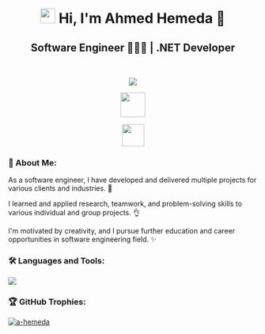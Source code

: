 <h1 align="center"><img src="https://raw.githubusercontent.com/MartinHeinz/MartinHeinz/master/wave.gif" height="30"/> Hi, I'm Ahmed Hemeda 👑</h1>
<h2 align="center">Software Engineer 👨🏻‍💻 | .NET Developer</h2> <br>
  <p align="center"> <a href="https://www.google.com.eg/search?q=ahmed+hemeda">
  <img src="https://readme-typing-svg.herokuapp.com/?lines=Check%20my%20LinkedIn%20posts%20🔆;Follow%20to%20get%20updates%20👌;Watch%20my%20Repositories%20✨&font=Fira%20Code&center=true&height=50&color=00A000&vCenter=true&size=25"></a> </p>
  <p align="center"> <a href="https://www.linkedin.com/in/a-hemeda" target="_blank"><img src="https://img.shields.io/badge/-27K+ Followers-005080?style=flat-square&logo=Linkedin&logoColor=white" height="50"></a> </p>
  <p align="center"> <img src="https://komarev.com/ghpvc/?username=a-hemeda&label=Profile+Views&color=800000&style=flat" height="45"/> </p>
<h3 align="left">💎 About Me:</h3>
  <p align="left">As a software engineer, I have developed and delivered multiple projects for various clients and industries. 🔆</p>
  <p align="left">I learned and applied research, teamwork, and problem-solving skills to various individual and group projects. 👌</p>
  <p align="left">I'm motivated by creativity, and I pursue further education and career opportunities in software engineering field. ✨</p>
<h3 align="left">🛠️ Languages and Tools:</h3>
  <p align="left"> <div align="left"> <img src="https://skillicons.dev/icons?i=cpp,cs,dotnet,html,css,js,angular,postman,git,github,visualstudio,vscode,linux&perline=13"/> </div> </p>
<h3 align="left">🏆 GitHub Trophies:</h3>
  <p align="left"> <a href="https://github.com/ryo-ma/github-profile-trophy"><img src="https://github-profile-trophy.vercel.app/?username=a-hemeda&theme=algolia" alt="a-hemeda"/></a> </p>
